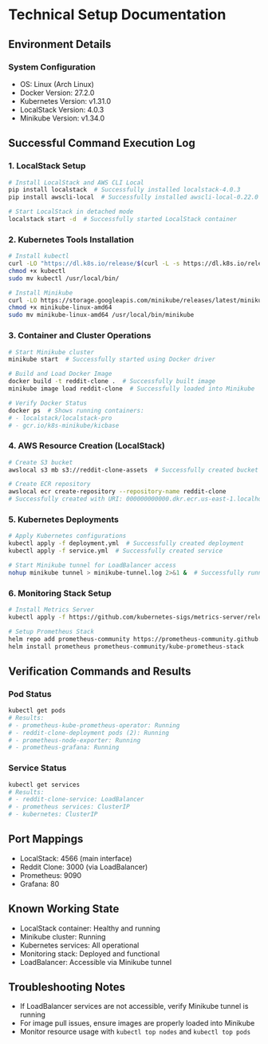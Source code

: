 # Technical Setup Documentation

## Environment Details

### System Configuration
- OS: Linux (Arch Linux)
- Docker Version: 27.2.0
- Kubernetes Version: v1.31.0
- LocalStack Version: 4.0.3
- Minikube Version: v1.34.0

## Successful Command Execution Log

### 1. LocalStack Setup
```bash
# Install LocalStack and AWS CLI Local
pip install localstack  # Successfully installed localstack-4.0.3
pip install awscli-local  # Successfully installed awscli-local-0.22.0

# Start LocalStack in detached mode
localstack start -d  # Successfully started LocalStack container
```

### 2. Kubernetes Tools Installation
```bash
# Install kubectl
curl -LO "https://dl.k8s.io/release/$(curl -L -s https://dl.k8s.io/release/stable.txt)/bin/linux/amd64/kubectl"
chmod +x kubectl
sudo mv kubectl /usr/local/bin/

# Install Minikube
curl -LO https://storage.googleapis.com/minikube/releases/latest/minikube-linux-amd64
chmod +x minikube-linux-amd64
sudo mv minikube-linux-amd64 /usr/local/bin/minikube
```

### 3. Container and Cluster Operations
```bash
# Start Minikube cluster
minikube start  # Successfully started using Docker driver

# Build and Load Docker Image
docker build -t reddit-clone .  # Successfully built image
minikube image load reddit-clone  # Successfully loaded into Minikube

# Verify Docker Status
docker ps  # Shows running containers:
# - localstack/localstack-pro
# - gcr.io/k8s-minikube/kicbase
```

### 4. AWS Resource Creation (LocalStack)
```bash
# Create S3 bucket
awslocal s3 mb s3://reddit-clone-assets  # Successfully created bucket

# Create ECR repository
awslocal ecr create-repository --repository-name reddit-clone
# Successfully created with URI: 000000000000.dkr.ecr.us-east-1.localhost.localstack.cloud:4566/reddit-clone
```

### 5. Kubernetes Deployments
```bash
# Apply Kubernetes configurations
kubectl apply -f deployment.yml  # Successfully created deployment
kubectl apply -f service.yml  # Successfully created service

# Start Minikube tunnel for LoadBalancer access
nohup minikube tunnel > minikube-tunnel.log 2>&1 &  # Successfully running
```

### 6. Monitoring Stack Setup
```bash
# Install Metrics Server
kubectl apply -f https://github.com/kubernetes-sigs/metrics-server/releases/latest/download/components.yaml

# Setup Prometheus Stack
helm repo add prometheus-community https://prometheus-community.github.io/helm-charts
helm install prometheus prometheus-community/kube-prometheus-stack
```

## Verification Commands and Results

### Pod Status
```bash
kubectl get pods
# Results:
# - prometheus-kube-prometheus-operator: Running
# - reddit-clone-deployment pods (2): Running
# - prometheus-node-exporter: Running
# - prometheus-grafana: Running
```

### Service Status
```bash
kubectl get services
# Results:
# - reddit-clone-service: LoadBalancer
# - prometheus services: ClusterIP
# - kubernetes: ClusterIP
```

## Port Mappings
- LocalStack: 4566 (main interface)
- Reddit Clone: 3000 (via LoadBalancer)
- Prometheus: 9090
- Grafana: 80

## Known Working State
- LocalStack container: Healthy and running
- Minikube cluster: Running
- Kubernetes services: All operational
- Monitoring stack: Deployed and functional
- LoadBalancer: Accessible via Minikube tunnel

## Troubleshooting Notes
- If LoadBalancer services are not accessible, verify Minikube tunnel is running
- For image pull issues, ensure images are properly loaded into Minikube
- Monitor resource usage with `kubectl top nodes` and `kubectl top pods`